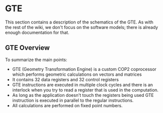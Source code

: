 # GTE

This section contains a description of the schematics of the GTE. As with the rest of the wiki, we don't focus on the software models; there is already enough documentation for that.

## GTE Overview

To summarize the main points:

- GTE (Geometry Transformation Engine) is a custom COP2 coprocessor which performs geometric calculations on vectors and matrices
- It contains 32 data registers and 32 control registers
- GTE instructions are executed in multiple clock cycles and there is an interlock when you try to read a register that is used in the computation.
- As long as the application doesn't touch the registers being used GTE instruction is executed in parallel to the regular instructions.
- All calculations are performed on fixed point numbers.
